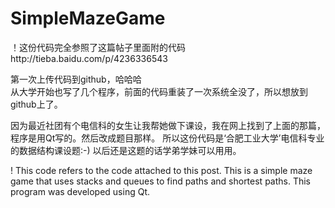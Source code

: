 # SimpleMazeGame
！这份代码完全参照了这篇帖子里面附的代码http://tieba.baidu.com/p/4236336543

第一次上传代码到github，哈哈哈<br/>
从大学开始也写了几个程序，前面的代码重装了一次系统全没了，所以想放到github上了。

因为最近社团有个电信科的女生让我帮她做下课设，我在网上找到了上面的那篇，程序是用Qt写的。然后改成题目那样。
所以这份代码是‘合肥工业大学’电信科专业的数据结构课设题:-)
以后还是这题的话学弟学妹可以用用。


! This code refers to the code attached to this post.
This is a simple maze game that uses stacks and queues to find paths and shortest paths. 
This program was developed using Qt.
